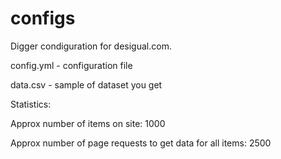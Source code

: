 # configs
Digger condiguration for desigual.com.

config.yml - configuration file

data.csv - sample of dataset you get

Statistics:

Approx number of items on site: 1000

Approx number of page requests to get data for all items: 2500
